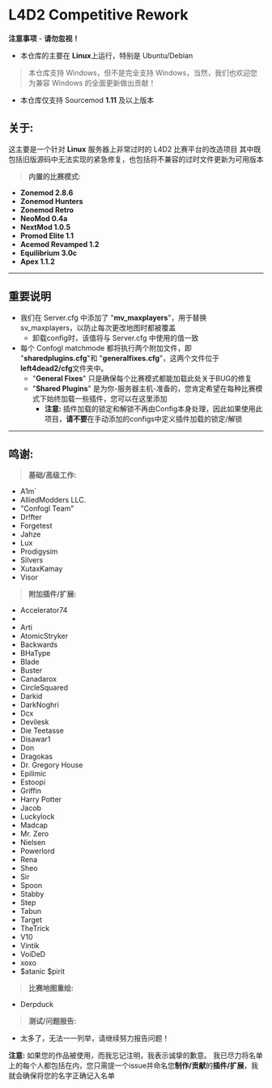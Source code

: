 # **L4D2 Competitive Rework**

**注意事项** - **请勿忽视！**
* 本仓库的主要在 **Linux**上运行，特别是 Ubuntu/Debian
> 本仓库支持 Windows，但不是完全支持 Windows，当然，我们也欢迎您为兼容 Windows 的全面更新做出贡献！
* 本仓库仅支持 Sourcemod **1.11** 及以上版本

## **关于:**

这主要是一个针对 **Linux** 服务器上非常过时的 L4D2 比赛平台的改造项目
其中既包括旧版源码中无法实现的紧急修复，也包括将不兼容的过时文件更新为可用版本

> **内置的比赛模式:**
* **Zonemod 2.8.6**
* **Zonemod Hunters**
* **Zonemod Retro**
* **NeoMod 0.4a** 
* **NextMod 1.0.5**
* **Promod Elite 1.1**
* **Acemod Revamped 1.2**
* **Equilibrium 3.0c**
* **Apex 1.1.2**

---

## **重要说明**
* 我们在 Server.cfg 中添加了 "**mv_maxplayers**"，用于替换 sv_maxplayers，以防止每次更改地图时都被覆盖
  * 卸载config时，该值将与 Server.cfg 中使用的值一致
* 每个 Confogl matchmode 都将执行两个附加文件，即 "**sharedplugins.cfg**"和 "**generalfixes.cfg**"，这两个文件位于**left4dead2/cfg**文件夹中。
  * "**General Fixes**" 只是确保每个比赛模式都能加载此处关于BUG的修复
  * "**Shared Plugins**" 是为你-服务器主机-准备的，您肯定希望在每种比赛模式下始终加载一些插件，您可以在这里添加
    * **注意:** 插件加载的锁定和解锁不再由Config本身处理，因此如果使用此项目，**请不要**在手动添加的configs中定义插件加载的锁定/解锁

---
	
## **鸣谢:**

> **基础/高级工作:**
* A1m`
* AlliedModders LLC.
* "Confogl Team"
* Dr!fter
* Forgetest
* Jahze
* Lux
* Prodigysim
* Silvers
* XutaxKamay
* Visor

> **附加插件/扩展:**
* Accelerator74
* 
* Arti 
* AtomicStryker 
* Backwards
* BHaType
* Blade 
* Buster
* Canadarox 
* CircleSquared 
* Darkid 
* DarkNoghri
* Dcx 
* Devilesk
* Die Teetasse 
* Disawar1 
* Don 
* Dragokas
* Dr. Gregory House
* Epilimic 
* Estoopi 
* Griffin 
* Harry Potter
* Jacob 
* Luckylock 
* Madcap
* Mr. Zero
* Nielsen
* Powerlord
* Rena
* Sheo
* Sir
* Spoon
* Stabby 
* Step 
* Tabun
* Target
* TheTrick
* V10 
* Vintik
* VoiDeD
* xoxo
* $atanic $pirit


> **比赛地图重绘:**
* Derpduck

> **测试/问题报告:**
* 太多了，无法一一列举，请继续努力报告问题！

**注意:** 如果您的作品被使用，而我忘记注明，我表示诚挚的歉意。 
我已尽力将名单上的每个人都包括在内，您只需提一个issue并命名您**制作/贡献**的**插件/扩展**，我就会确保将您的名字正确记入名单

